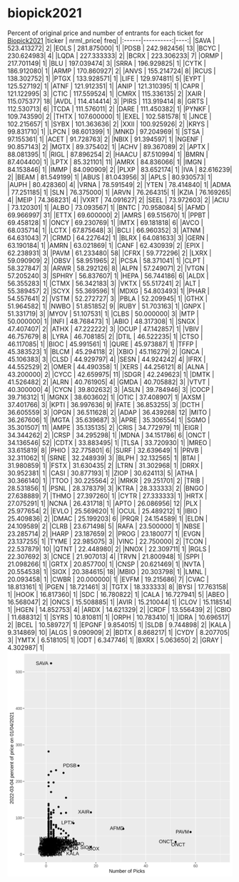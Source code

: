# biopick2021
Percent of original price and number of entrants for each ticket for [Biopick2021](https://twitter.com/hashtag/Biopick2021)
|ticker | nrml_price| freq|
|:------|----------:|----:|
|SAVA   | 523.413272|    2|
|EOLS   | 281.875000|    1|
|PDSB   | 242.982456|   13|
|BCYC   | 230.624983|    4|
|LQDA   | 227.333333|    2|
|BCRX   | 223.306233|    7|
|ORMP   | 217.701149|    1|
|BLU    | 197.039474|    3|
|SRRA   | 196.929825|    1|
|CYTK   | 186.912080|    1|
|ARMP   | 170.860927|    2|
|ANVS   | 155.214724|    8|
|RCUS   | 138.302752|    1|
|PTGX   | 133.928571|    1|
|LIFE   | 129.974811|    5|
|EYPT   | 125.527192|    1|
|ATNF   | 121.912351|    1|
|ANIP   | 121.310395|    1|
|CAPR   | 121.122995|    3|
|CTIC   | 117.559524|    1|
|CMRX   | 115.336135|    2|
|XAIR   | 115.075377|   18|
|AVDL   | 114.414414|    3|
|PIRS   | 113.919414|    8|
|GRTS   | 112.530713|    6|
|TCDA   | 111.576011|    2|
|DARE   | 111.450382|    1|
|PYNKF  | 109.743590|    2|
|THTX   | 107.600000|    1|
|EXEL   | 102.581578|    1|
|JNCE   | 102.215657|    1|
|SYBX   | 101.363636|    2|
|XXII   | 100.925926|    2|
|KRYS   |  99.831710|    1|
|LPCN   |  98.601399|    1|
|MNKD   |  97.204969|    1|
|STSA   |  97.155361|    1|
|ACET   |  91.728763|    2|
|NBIX   |  91.394597|    1|
|NGENF  |  90.857143|    2|
|MGTX   |  89.375402|    1|
|ACHV   |  89.367089|    2|
|APTX   |  88.081395|    1|
|RIGL   |  87.896254|    2|
|HAACU  |  87.510994|    1|
|BMRN   |  87.404400|    1|
|LPTX   |  85.321101|   11|
|AMRX   |  84.836066|    1|
|IMGN   |  84.153846|    1|
|IMMP   |  84.090909|    2|
|PLXP   |  83.652174|    1|
|IVA    |  82.616239|    2|
|BEAM   |  81.549199|    1|
|ABUS   |  81.043956|    3|
|APLS   |  80.930573|    1|
|AUPH   |  80.428360|    4|
|VRNA   |  78.591549|    2|
|YTEN   |  78.414840|    1|
|ADMA   |  77.251185|    1|
|SLN    |  76.375000|    1|
|ARVN   |  76.264315|    1|
|KZIA   |  76.169265|    4|
|MEIP   |  74.368231|    4|
|VXRT   |  74.091627|    2|
|SEEL   |  73.972603|    2|
|ACIU   |  73.120301|    1|
|ALBO   |  73.093567|    1|
|BNTC   |  70.958084|    5|
|AFMD   |  69.966997|   31|
|ETTX   |  69.600000|    2|
|AMRS   |  69.515670|    1|
|PPBT   |  69.458128|    1|
|ONCY   |  69.230769|    1|
|IMTX   |  69.181818|    6|
|AVCO   |  68.035714|    1|
|LCTX   |  67.875648|    3|
|BCLI   |  66.960352|    3|
|ATNM   |  64.631043|    7|
|CRMD   |  64.227642|    1|
|BLRX   |  64.081633|    3|
|GERN   |  63.190184|    1|
|AMRN   |  63.021869|    1|
|CANF   |  62.430939|    2|
|EPIX   |  62.238931|    3|
|PAVM   |  61.233480|   58|
|CFRX   |  59.772296|    2|
|LXRX   |  59.090909|    2|
|OBSV   |  58.951965|    2|
|PCSA   |  58.371041|    1|
|CLPT   |  58.327847|    3|
|ARWR   |  58.292126|    8|
|ALPN   |  57.249071|    2|
|VTGN   |  57.205240|    3|
|SPHRY  |  56.837607|    1|
|HEPA   |  56.744186|    6|
|ALDX   |  56.355283|    1|
|CTMX   |  56.342183|    3|
|VKTX   |  55.517241|    2|
|ALT    |  55.389457|    2|
|SCYX   |  55.369596|    1|
|MDXG   |  54.803493|    1|
|PHAR   |  54.557641|    2|
|VSTM   |  52.272727|    3|
|PBLA   |  52.209945|    1|
|GTHX   |  51.964582|    1|
|NWBO   |  51.851852|    9|
|RUBY   |  51.703163|    1|
|GNPX   |  51.331719|    3|
|MYOV   |  51.107531|    1|
|CLBS   |  50.000000|    3|
|MTP    |  50.000000|    1|
|INFI   |  48.768473|    1|
|ABIO   |  48.317308|    1|
|SNGX   |  47.407407|    2|
|ATHX   |  47.222222|    3|
|OCUP   |  47.142857|    1|
|VBIV   |  46.757679|    8|
|LYRA   |  46.708185|    2|
|DTIL   |  46.522235|    1|
|CTSO   |  46.117085|    1|
|BIOC   |  45.991561|    1|
|QURE   |  45.973887|    1|
|TFFP   |  45.383523|    1|
|BLCM   |  45.294118|    2|
|XBIO   |  45.116279|    2|
|GNCA   |  45.106383|    3|
|CLSD   |  44.929797|    4|
|SESN   |  44.924242|    4|
|IFRX   |  44.552529|    2|
|OMER   |  44.490358|    1|
|XERS   |  44.256121|    8|
|ALNA   |  43.200000|    2|
|CYCC   |  42.659975|   11|
|SDGR   |  42.249623|    1|
|DMTK   |  41.526482|    2|
|ALRN   |  40.761905|    4|
|GMDA   |  40.705882|    3|
|VTVT   |  40.300000|    4|
|CYCN   |  39.802632|    3|
|ASLN   |  39.784946|    3|
|COCP   |  39.716312|    1|
|MGNX   |  38.603602|    1|
|OTIC   |  37.408907|    1|
|AXSM   |  37.401766|    3|
|KPTI   |  36.997636|    9|
|FATE   |  36.853255|    3|
|DCTH   |  36.605559|    3|
|OPGN   |  36.511628|    2|
|ADAP   |  36.439268|   12|
|MITO   |  36.267606|    1|
|MGTA   |  35.639687|    3|
|APRE   |  35.306554|    1|
|SGMO   |  35.301507|   11|
|AMPE   |  35.135135|    2|
|CRIS   |  34.772979|   11|
|EIGR   |  34.344262|    2|
|CRSP   |  34.295298|    1|
|MDNA   |  34.151786|    6|
|ONCT   |  34.136546|   52|
|CDTX   |  33.883495|    1|
|TLSA   |  33.720930|    1|
|MREO   |  33.615819|    8|
|PHIO   |  32.775801|    6|
|SURF   |  32.639649|    1|
|PRVB   |  32.311062|    1|
|SRNE   |  32.248939|    3|
|BLPH   |  32.132565|    1|
|BTAI   |  31.980859|    1|
|FSTX   |  31.630435|    2|
|LTRN   |  31.302968|    1|
|DRRX   |  30.952381|    1|
|CASI   |  30.877193|    1|
|ZIOP   |  30.624113|    5|
|ATHA   |  30.366140|    1|
|TTOO   |  30.225564|    2|
|MRKR   |  29.251701|    2|
|TRIB   |  28.531856|    1|
|PSNL   |  28.378379|    3|
|KTRA   |  28.333333|    2|
|BNGO   |  27.638889|    7|
|THMO   |  27.397260|    1|
|CYTR   |  27.333333|    1|
|HRTX   |  27.075291|    1|
|NCNA   |  26.431718|    1|
|APTO   |  26.086956|   12|
|PLX    |  25.977654|    2|
|EVLO   |  25.569620|    1|
|OCUL   |  25.489212|    1|
|IBIO   |  25.409836|    2|
|DMAC   |  25.199203|    6|
|PRQR   |  24.154589|    1|
|ELDN   |  24.109589|    2|
|CLRB   |  23.671498|    5|
|RAFA   |  23.500000|    1|
|NBSE   |  23.285714|    2|
|HARP   |  23.187659|    2|
|PROG   |  23.180077|    1|
|EVGN   |  23.137255|    1|
|TYME   |  22.985075|    3|
|VINC   |  22.750000|    2|
|TCON   |  22.537879|   10|
|QTNT   |  22.448980|    2|
|NNOX   |  22.309711|    1|
|RGLS   |  22.307692|    3|
|CNCE   |  21.907013|    4|
|TRVN   |  21.800948|    1|
|SPPI   |  21.098266|    1|
|GRTX   |  20.857700|    1|
|CNSP   |  20.621469|    1|
|NVTA   |  20.554538|    1|
|SIOX   |  20.384615|   18|
|MBIO   |  20.303798|    1|
|LMNL   |  20.093458|    1|
|CWBR   |  20.000000|    1|
|EVFM   |  19.215686|    7|
|CVAC   |  18.813161|    1|
|PGEN   |  18.721461|    3|
|TGTX   |  18.333333|    8|
|BYSI   |  17.763158|    1|
|HOOK   |  16.817360|    1|
|SDC    |  16.780822|    1|
|CALA   |  16.727941|    5|
|ABEO   |  16.568047|    2|
|ONCS   |  15.508885|    1|
|AVIR   |  15.210044|    1|
|CLOV   |  15.118514|    1|
|HGEN   |  14.852753|    4|
|ARDX   |  14.621329|    2|
|CRDF   |  13.556439|    2|
|CBIO   |  11.688312|    1|
|SYRS   |  10.810811|    1|
|ORPH   |  10.783410|    1|
|IDRA   |  10.696517|    2|
|BCEL   |  10.589727|    1|
|EPGNF  |   9.854015|    1|
|SLDB   |   9.744898|    2|
|KALA   |   9.314869|   10|
|ALGS   |   9.090909|    2|
|BDTX   |   8.868217|    1|
|CYDY   |   8.207705|    3|
|YMTX   |   6.518105|    1|
|ODT    |   6.347746|    1|
|BXRX   |   5.063650|    2|
|GRAY   |   4.302987|    1|
![retvspicks](biopicks.png?raw=true)
